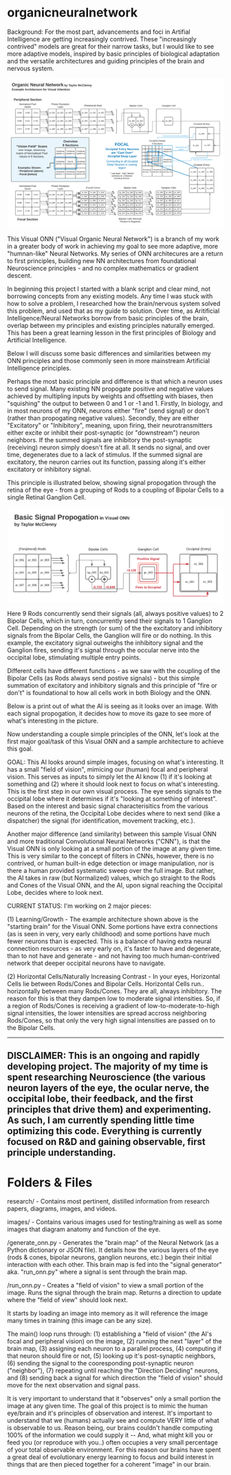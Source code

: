 # organicneuralnetwork
Background: For the most part, advancements and foci in Artifial Intelligence are getting increasingly contrived. These "increasingly contrived" models are great for their narrow tasks, but I would like to see more adaptive models, inspired by basic principles of biological adaptation and the versatile architectures and guiding principles of the brain and nervous system.

![field_of_vision in terminal](https://github.com/taylormcclenny/organicneuralnetwork/blob/master/onn_diagram.png)

This Visual ONN ("Visual Organic Neural Network") is a branch of my work in a greater body of work in achieving my goal to see more adaptive, more "humnan-like" Neural Networks. My series of ONN architecures are a return to first principles, building new NN architectures from foundational Neuroscience principles - and no complex mathematics or gradient descent.

In beginning this project I started with a blank script and clear mind, not borrowing concepts from any existing models. Any time I was stuck with how to solve a problem, I researched how the brain/nervous system solved this problem, and used that as my guide to solution. Over time, as Aritificial Intelligence/Neural Networks borrow from basic principles of the brain, overlap between my principles and existing principles naturally emerged. This has been a great learning lesson in the first principles of Biology and Artificial Intelligence.

Below I will discuss some basic differences and similarities between my ONN principles and those commonly seen in more mainstream Artificial Intelligence principles.

Perhaps the most basic principle and difference is that which a neuron uses to send signal. Many existing NN propogate positive and negative values achieved by multipling inputs by weights and offsetting with biases, then "squishing" the output to between 0 and 1 or -1 and 1. Firstly, In biology, and in most neurons of my ONN, neurons either "fire" (send signal) or don't (rather than propogating negative values). Secondly, they are either "Excitatory" or "Inhibitory", meaning, upon firing, their neurotransmitters either excite or inhibit their post-synaptic (or "downstream") neuron neighbors. If the summed signals are inhibitory the post-synaptic (receiving) neuron simply doesn't fire at all. It sends no signal, and over time, degenerates due to a lack of stimulus. If the summed signal are excitatory, the neuron carries out its function, passing along it's either excitatory or inhibitory signal.

This principle is illustrated below, showing signal propogation through the retina of the eye - from a grouping of Rods to a coupling of Bipolar Cells to a single Retinal Ganglion Cell.

![basic_signal_propogation](https://github.com/taylormcclenny/organicneuralnetwork/blob/master/basic_signal_propogation.png)

Here 9 Rods concurrently send their signals (all, always positive values) to 2 Bipolar Cells, which in turn, concurrently send their signals to 1 Ganglion Cell. Depending on the strength (or sum) of the the excitatory and inhibitory signals from the Bipolar Cells, the Ganglion will fire or do nothing. In this example, the excitatory signal outweighs the inhibitory signal and the Ganglion fires, sending it's signal through the occular nerve into the occipital lobe, stimulating multiple entry points.

Different cells have different functions - as we saw with the coupling of the Bipolar Cells (as Rods always send postive signals) - but this simple summation of excitatory and inhibitory signals and this principle of "fire or don't" is foundational to how all cells work in both Biology and the ONN.

Below is a print out of what the AI is seeing as it looks over an image. With each signal propogation, it decides how to move its gaze to see more of what's interesting in the picture.

Now understanding a couple simple principles of the ONN, let's look at the first major goal/task of this Visual ONN and a sample architecture to achieve this goal.

GOAL:  This AI looks around simple images, focusing on what's interesting. It has a small "field of vision", mimicing our (human) focal and peripheral vision. This serves as inputs to simply let the AI know (1) if it's looking at something and (2) where it should look next to focus on what's interesting. This is the first step in our own visual process. The eye sends signals to the occipital lobe where it determines if it's "looking at something of interest". Based on the interest and basic signal characterisitics from the various neurons of the retina, the Occipital Lobe decides where to next send (like a dispatcher) the signal (for identification, movement tracking, etc.).

Another major difference (and similarity) between this sample Visual ONN and more traditional Convolutional Neural Networks ("CNN"), is that the Visual ONN is only looking at a small portion of the image at any given time. This is very similar to the concept of filters in CNNs, however, there is no contrived, or human built-in edge detection or image manipulation, nor is there a human provided systematic sweep over the full image. But rather, the AI takes in raw (but Normalized) values, which go straight to the Rods and Cones of the Visual ONN, and the AI, upon signal reaching the Occipital Lobe, decides where to look next.

CURRENT STATUS: I'm working on 2 major pieces: 

(1) Learning/Growth - The example architecture shown above is the "starting brain" for the Visual ONN. Some portions have extra connections (as is seen in very, very early childhood) and some portions have much fewer neurons than is expected. This is a balance of having extra neural connection resources - as very early on, it's faster to have and degenerate, than to not have and generate - and not having too much human-contrived network that deeper occipital neurons have to navigate.

(2) Horizontal Cells/Naturally Increasing Contrast - In your eyes, Horizontal Cells lie between Rods/Cones and Bipolar Cells. Horizontal Cells run.. horizontally between many Rods/Cones. They are all, always inhibitory. The reason for this is that they dampen low to moderate signal intensities. So, if a region of Rods/Cones is receiving a gradient of low-to-moderate-to-high signal intensities, the lower intensities are spread accross neighboring Rods/Cones, so that only the very high signal intensities are passed on to the Bipolar Cells.

-----------
DISCLAIMER:  This is an ongoing and rapidly developing project. The majority of my time is spent researching Neuroscience (the various neuron layers of the eye, the ocular nerve, the occipital lobe, their feedback, and the first principles that drive them) and experimenting. As such, I am currently spending little time optimizing this code. Everything is currently focused on R&D and gaining observable, first principle understanding.
-----------

# Folders & Files
research/ - Contains most pertinent, distilled information from research papers, diagrams, images, and videos.

images/ - Contains various images used for testing/training as well as some images that diagram anatomy and function of the eye.

/generate_onn.py - Generates the "brain map" of the Neural Network (as a Python dictionary or JSON file). It details how the various layers of the eye (rods & cones, bipolar neurons, ganglion neurons, etc.) begin their initial interaction with each other. This brain map is fed into the "signal generator" aka. "run_onn.py" where a signal is sent through the brain map.

/run_onn.py - Creates a "field of vision" to view a small portion of the image. Runs the signal through the brain map. Returns a direction to update where the "field of view" should look next.

It starts by loading an image into memory as it will reference the image many times in training (this image can be any size). 

The main() loop runs through: (1) establishing a "field of vision" (the AI's focal and peripheral vision) on the image, (2) running the next "layer" of the brain map, (3) assigning each neuron to a parallel process, (4) computing if that neuron should fire or not, (5) looking up it's post-synaptic neighbors, (6) sending the signal to the cooresponding post-synaptic neuron ("neighbor"), (7) repeating until reaching the "Direction Deciding" neurons, and (8) sending back a signal for which direction the "field of vision" should move for the next observation and signal pass.

It is very important to understand that it "observes" only a small portion the image at any given time. The goal of this project is to mimic the human eye/brain and it's principles of observation and interest. It's important to understand that we (humans) actually see and compute VERY little of what is observable to us. Reason being, our brains couldn't handle computing 100% of the information we could supply it -- And, what might kill you or feed you (or reproduce with you..) often occupies a very small percentage of your total observable environment. For this reason our brains have spent a great deal of evolutionary energy learning to focus and build interest in things that are then pieced together for a coherent "image" in our brain.
